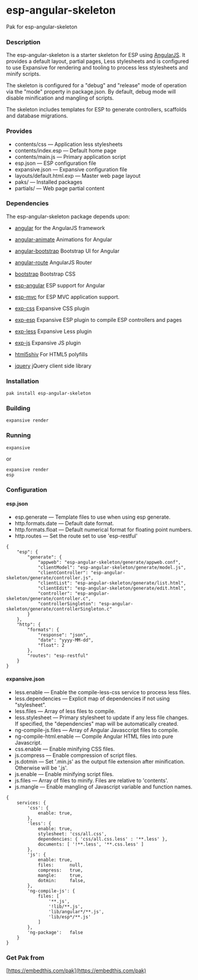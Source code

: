 esp-angular-skeleton
===

Pak for esp-angular-skeleton

### Description

The esp-angular-skeleton is a starter skeleton for ESP using
[AngularJS](http://angularjs.org). It provides a default layout,
partial pages, Less stylesheets and is configured to use Expansive
for rendering and tooling to process less stylesheets and minify scripts.

The skeleton is configured for a "debug" and "release" mode of operation via the
"mode" property in package.json. By default, debug mode will disable minification and
mangling of scripts.

The skeleton includes templates for ESP to generate controllers, scaffolds 
and database migrations.

### Provides

* contents/css &mdash; Application less stylesheets
* contents/index.esp &mdash; Default home page
* contents/main.js &mdash; Primary application script
* esp.json &mdash; ESP configuration file
* expansive.json &mdash; Expansive configuration file
* layouts/default.html.exp &mdash; Master web page layout
* paks/ &mdash; Installed packages
* partials/ &mdash; Web page partial content

### Dependencies

The esp-angular-skeleton package depends upon:

* [angular](https://www.npmjs.com/search?q=angular) for the AngularJS framework
* [angular-animate](https://github.com/embedthis/exp-css) Animations for Angular
* [angular-bootstrap](https://github.com/embedthis/angular-bootstrap) Bootstrap UI for Angular
* [angular-route](https://github.com/embedthis/angular-bootstrap) AngularJS Router
* [bootstrap](https://www.npmjs.com/search?q=bootstrap) Bootstrap CSS
* [esp-angular](https://github.com/embedthis/exp-css) ESP support for Angular
* [esp-mvc](https://github.com/embedthis/esp-mvc) for ESP MVC application support.

* [exp-css](https://github.com/embedthis/exp-css) Expansive CSS plugin
* [exp-esp](https://github.com/embedthis/exp-esp) Expansive ESP plugin to compile ESP controllers and pages
* [exp-less](https://github.com/embedthis/exp-less) Expansive Less plugin
* [exp-js](https://github.com/embedthis/exp-js) Expansive JS plugin
* [html5shiv](https://www.npmjs.com/search?q=html5shiv) For HTML5 polyfills
* [jquery](https://www.npmjs.com/search?q=jquery) jQuery client side library

### Installation

    pak install esp-angular-skeleton

### Building

    expansive render

### Running

    expansive

or

    expansive render
    esp

### Configuration

#### esp.json

* esp.generate &mdash; Template files to use when using esp generate.
* http.formats.date &mdash; Default date format.
* http.formats.float &mdash; Default numerical format for floating point numbers.
* http.routes &mdash; Set the route set to use 'esp-restful'

```
{
    "esp": {
        "generate": {
            "appweb": "esp-angular-skeleton/generate/appweb.conf",
            "clientModel": "esp-angular-skeleton/generate/model.js",
            "clientController": "esp-angular-skeleton/generate/controller.js",
            "clientList": "esp-angular-skeleton/generate/list.html",
            "clientEdit": "esp-angular-skeleton/generate/edit.html",
            "controller": "esp-angular-skeleton/generate/controller.c",
            "controllerSingleton": "esp-angular-skeleton/generate/controllerSingleton.c"
        }
    },
    "http": {
        "formats": {
            "response": "json",
            "date": "yyyy-MM-dd",
            "float": 2
        },
        "routes": "esp-restful"
    }
}
```

#### expansive.json

* less.enable &mdash; Enable the compile-less-css service to process less files.
* less.dependencies &mdash; Explicit map of dependencies if not using "stylesheet". 
* less.files &mdash; Array of less files to compile.
* less.stylesheet &mdash; Primary stylesheet to update if any less file changes.
    If specified, the "dependencies" map will be automatically created. 
* ng-compile-js.files &mdash; Array of Angular Javasccript files to compile.
* ng-compile-html.enable &mdash; Compile Angular HTML files into pure Javascript.
* css.enable &mdash; Enable minifying CSS files.
* js.compress &mdash; Enable compression of script files.
* js.dotmin &mdash; Set '.min.js' as the output file extension after minification. Otherwise will be '.js'.
* js.enable &mdash; Enable minifying script files.
* js.files &mdash; Array of files to minify. Files are relative to 'contents'.
* js.mangle &mdash; Enable mangling of Javascript variable and function names.

```
{
    services: {
        'css': {
            enable: true,
        },
        'less': {
            enable: true,
            stylesheet: 'css/all.css',
            dependencies: { 'css/all.css.less' : '**.less' },
            documents: [ '!**.less', '**.css.less' ]
        },
        'js': {
            enable: true,
            files:      null,
            compress:   true,
            mangle:     true,
            dotmin:     false,
        },
        'ng-compile-js': {
            files: [
                '**.js',
                '!lib/**.js',
                'lib/angular*/**.js',
                'lib/esp*/**.js'
            ]
        },
        'ng-package':   false
    }
}
```

### Get Pak from

[https://embedthis.com/pak](https://embedthis.com/pak)
